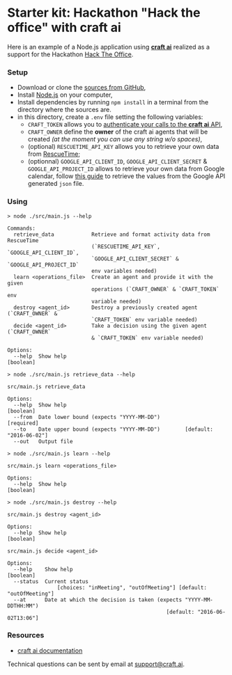 # Starter kit: Hackathon "Hack the office" with craft ai  #

Here is an example of a Node.js application using [**craft ai**](http://craft.ai)
realized as a support for the Hackathon [Hack The Office](http://hacktheoffice.bemyapp.com).

### Setup ###

- Download or clone the [sources from GitHub](https://github.com/craft-ai/hackathon-starterkit),
- Install [Node.js](https://nodejs.org/en/download/) on your computer,
- Install dependencies by running `npm install` in a terminal from the directory where the sources are.
- in this directory, create a `.env` file setting the following variables:
    - `CRAFT_TOKEN` allows you to [authenticate your calls to the **craft ai** API](https://beta.craft.ai/doc#header-authentication),
    - `CRAFT_OWNER` define the **owner** of the craft ai agents that will be created _(at the moment you can use any string w/o spaces)_,
    - (optional) `RESCUETIME_API_KEY` allows you to retrieve your own data from [RescueTime](https://www.rescuetime.com);
    - (optionnal) `GOOGLE_API_CLIENT_ID`, `GOOGLE_API_CLIENT_SECRET` & `GOOGLE_API_PROJECT_ID` allows to retrieve your own data from Google calendar, follow [this guide](https://developers.google.com/google-apps/calendar/quickstart/nodejs#step_1_turn_on_the_api_name) to retrieve the values from the Google API generated `json` file.

### Using ###

```console
> node ./src/main.js --help

Commands:
  retrieve_data            Retrieve and format activity data from RescueTime
                           (`RESCUETIME_API_KEY`, `GOOGLE_API_CLIENT_ID`,
                           `GOOGLE_API_CLIENT_SECRET` & `GOOGLE_API_PROJECT_ID`
                           env variables needed)
  learn <operations_file>  Create an agent and provide it with the given
                           operations (`CRAFT_OWNER` & `CRAFT_TOKEN` env
                           variable needed)
  destroy <agent_id>       Destroy a previously created agent (`CRAFT_OWNER` &
                           `CRAFT_TOKEN` env variable needed)
  decide <agent_id>        Take a decision using the given agent (`CRAFT_OWNER`
                           & `CRAFT_TOKEN` env variable needed)

Options:
  --help  Show help                                                    [boolean]
```

```console
> node ./src/main.js retrieve_data --help

src/main.js retrieve_data

Options:
  --help  Show help                                                    [boolean]
  --from  Date lower bound (expects "YYYY-MM-DD")                     [required]
  --to    Date upper bound (expects "YYYY-MM-DD")        [default: "2016-06-02"]
  --out   Output file
```

```console
> node ./src/main.js learn --help

src/main.js learn <operations_file>

Options:
  --help  Show help                                                    [boolean]
```

```console
> node ./src/main.js destroy --help

src/main.js destroy <agent_id>

Options:
  --help  Show help                                                    [boolean]
```

```console
src/main.js decide <agent_id>

Options:
  --help    Show help                                                  [boolean]
  --status  Current status
                [choices: "inMeeting", "outOfMeeting"] [default: "outOfMeeting"]
  --at      Date at which the decision is taken (expects "YYYY-MM-DDTHH:MM")
                                                   [default: "2016-06-02T13:06"]
```

### Resources ###

- [craft ai documentation](https://beta.craft.ai)

Technical questions can be sent by email at [support@craft.ai]('mailto:support@craft.ai').
